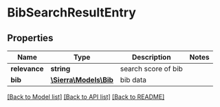 # BibSearchResultEntry

## Properties
Name | Type | Description | Notes
------------ | ------------- | ------------- | -------------
**relevance** | **string** | search score of bib | 
**bib** | [**\Sierra\Models\Bib**](Bib.md) | bib data | 

[[Back to Model list]](../README.md#documentation-for-models) [[Back to API list]](../README.md#documentation-for-api-endpoints) [[Back to README]](../README.md)


